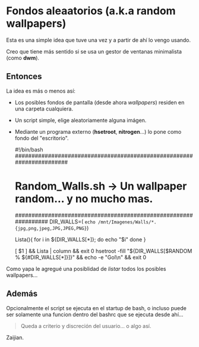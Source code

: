 # Fondos aleaatorios (a.k.a random wallpapers)

Esta es una simple idea que tuve una vez y a partir de ahí lo vengo usando.

Creo que tiene más sentido si se usa un gestor de ventanas minimalista (como __dwm__).

## Entonces

La idea es más o menos así: 

* Los posibles fondos de pantalla (desde ahora _wallpapers_) residen en una carpeta cualquiera.
* Un script simple, elige aleatoriamente alguna imágen.
* Mediante un programa externo (__hsetroot__, __nitrogen__...) lo pone como fondo del "escritorio".


    #!/bin/bash
    ######################################################################
    # Random_Walls.sh -> Un wallpaper random... y no mucho mas.
    ################################################################
    DIR_WALLS=( `echo /mnt/Imagenes/Walls/*.{jpg,png,jpeg,JPG,JPEG,PNG}`)
    
    Lista(){
    for i in ${DIR_WALLS[*]}; do
        echo "$i"
    done
    }
    
    [ $1 ] && Lista | column && exit 0
    hsetroot -fill "${DIR_WALLS[$RANDOM % ${#DIR_WALLS[*]}]}" &&
        echo -e "Gol\n" &&
        exit 0

Como yapa le agregué una posiblidad de _listar_ todos los posibles wallpapers...

## Además

Opcionalmente el script se ejecuta en el startup de bash, o incluso puede ser solamente una funcion dentro del bashrc que se ejecuta desde ahí...

> Queda a criterio y discreción del usuario... o algo así.

Zaijian.
